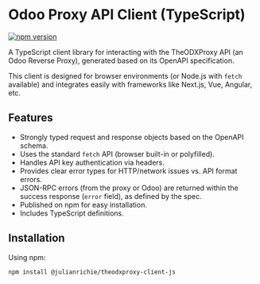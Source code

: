 # Odoo Proxy API Client (TypeScript)

[![npm version](https://badge.fury.io/js/%40your-npm-username%2Fodoo-proxy-client.svg)](https://badge.fury.io/js/%40your-npm-username%2Fodoo-proxy-client) <!-- Optional: Add npm badge after publishing -->

A TypeScript client library for interacting with the TheODXProxy API (an Odoo Reverse Proxy), generated based on its OpenAPI specification.

This client is designed for browser environments (or Node.js with `fetch` available) and integrates easily with frameworks like Next.js, Vue, Angular, etc.

## Features

-   Strongly typed request and response objects based on the OpenAPI schema.
-   Uses the standard `fetch` API (browser built-in or polyfilled).
-   Handles API key authentication via headers.
-   Provides clear error types for HTTP/network issues vs. API format errors.
-   JSON-RPC errors (from the proxy or Odoo) are returned within the success response (`error` field), as defined by the spec.
-   Published on npm for easy installation.
-   Includes TypeScript definitions.

## Installation

Using npm:

```bash
npm install @julianrichie/theodxproxy-client-js
